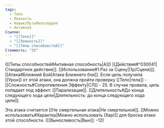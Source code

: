 ```yaml
---
tags:
  - Тело
  - Ловкость
  - Навык/ПутьМилосердия
  - Активная
Ссылки:
  - "[[Тело]]"
  - "[[Ловкость]]"
  - "[[Типы способностей]]"
Стоимость: "25"
---
```

([[Типы способностей#Активная способность|А]]) [[Действия#^030041|Стандартное действие]]. [[Использование#1 Раз за Сцену|(1р/Сцена)]]. [[Атака#Ближний Бой|Атака Ближнего боя]]. Если цель получила [[Урон]] от этой атаки, она должна пройти проверку [[Тело|тела]] - [[Сложность#Cопротивления Эффекту|СЛ]] - 25. В случае провала, цель попадает под эффект: [[Парализация]]. [[Длительность#До конца следующего хода цели|Длительность: до конца следующего хода цели]].

Эта атака считается [[Не смертельная атака|Не смертельной]].
[[Можно использовать#Характер|Можно использовать (Хар)]] для броска атаки этой способности. ([[Выносливость|Вын]]: -12)
